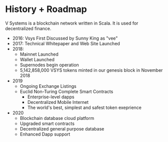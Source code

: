 # History + Roadmap

V Systems is a blockchain network written in Scala.  It is used for decentralized finance.  

* 2016: Vsys First Discussed by Sunny King as "vee"
* 2017: Technical Whitepaper and Web Site Launched
* 2018:
  * Mainnet Launched
  * Wallet Launched
  * Supernodes begin operation
  * 5,142,858,000 VSYS tokens minted in our genesis block in November 2018
* 2019
  * Ongoing Exchange Listings
  * Euclid Non-Turing Complete Smart Contracts
    * Enterprise-level dapps
    * Decentralized Mobile Internet
    * The world's best, simplest and safest token exeprience
* 2020
  * Blockchain database cloud platform
  * Upgraded smart contracts
  * Decentralized general purpose database
  * Enhanced Dapp support